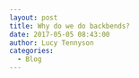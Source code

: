 ```yaml
---
layout: post
title: Why do we do backbends?
date: 2017-05-05 08:43:00
author: Lucy Tennyson
categories:
  - Blog
---
```

